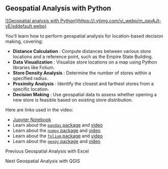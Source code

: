 ## Geospatial Analysis with Python

[![Geospatial analysis with Python](https://i.ytimg.com/vi_webp/m_qayAJt-
yE/sddefault.webp)](https://youtu.be/m_qayAJt-yE)

You’ll learn how to perform geospatial analysis for location-based decision
making, covering:

  * **Distance Calculation** : Compute distances between various store locations and a reference point, such as the Empire State Building.
  * **Data Visualization** : Visualize store locations on a map using Python libraries like Folium.
  * **Store Density Analysis** : Determine the number of stores within a specified radius.
  * **Proximity Analysis** : Identify the closest and farthest stores from a specific location.
  * **Decision Making** : Use geospatial data to assess whether opening a new store is feasible based on existing store distribution.

Here are links used in the video:

  * [Jupyter Notebook](https://colab.research.google.com/drive/1TwKw2pQ9XKSdTUUsTq_ulw7rb-xVhays?usp=sharing)
  * Learn about the [`pandas` package](https://pandas.pydata.org/pandas-docs/stable/user_guide/10min.html) and [video](https://youtu.be/vmEHCJofslg)
  * Learn about the [`numpy` package](https://numpy.org/doc/stable/user/whatisnumpy.html) and [video](https://youtu.be/8JfDAm9y_7s)
  * Learn about the [`folium` package](https://python-visualization.github.io/folium/latest/) and [video](https://youtu.be/t9Ed5QyO7qY)
  * Learn about the [`geopy` package](https://pypi.org/project/geopy/) and [video](https://youtu.be/3jj_5kVmPLs)

Previous Geospatial Analysis with Excel

Next Geospatial Analysis with QGIS

